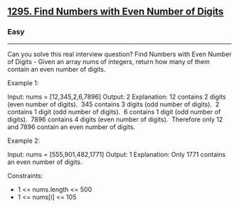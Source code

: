 <h2><a href="https://leetcode.com/problems/find-numbers-with-even-number-of-digits/">1295. Find Numbers with Even Number of Digits</a></h2><h3>Easy</h3><hr>Can you solve this real interview question? Find Numbers with Even Number of Digits - Given an array nums of integers, return how many of them contain an even number of digits.

Example 1:

Input: nums = [12,345,2,6,7896]
Output: 2
Explanation:
12 contains 2 digits (even number of digits). 
345 contains 3 digits (odd number of digits). 
2 contains 1 digit (odd number of digits). 
6 contains 1 digit (odd number of digits). 
7896 contains 4 digits (even number of digits). 
Therefore only 12 and 7896 contain an even number of digits.

Example 2:

Input: nums = [555,901,482,1771]
Output: 1
Explanation:
Only 1771 contains an even number of digits.

Constraints:

- 1 <= nums.length <= 500
- 1 <= nums[i] <= 105
